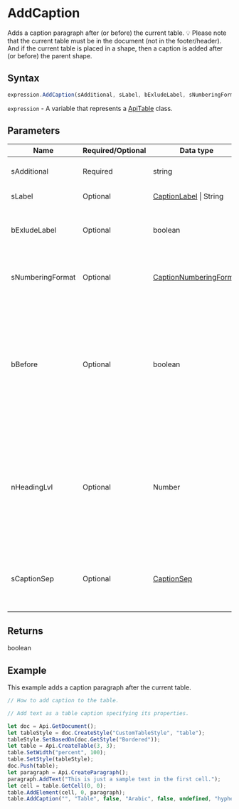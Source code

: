 # AddCaption

Adds a caption paragraph after (or before) the current table.
💡 Please note that the current table must be in the document (not in the footer/header).
And if the current table is placed in a shape, then a caption is added after (or before) the parent shape.

## Syntax

```javascript
expression.AddCaption(sAdditional, sLabel, bExludeLabel, sNumberingFormat, bBefore, nHeadingLvl, sCaptionSep);
```

`expression` - A variable that represents a [ApiTable](../ApiTable.md) class.

## Parameters

| **Name** | **Required/Optional** | **Data type** | **Default** | **Description** |
| ------------- | ------------- | ------------- | ------------- | ------------- |
| sAdditional | Required | string |  | The additional text. |
| sLabel | Optional | [CaptionLabel](../../Enumeration/CaptionLabel.md) \| String | "Table" | The caption label. |
| bExludeLabel | Optional | boolean | false | Specifies whether to exclude the label from the caption. |
| sNumberingFormat | Optional | [CaptionNumberingFormat](../../Enumeration/CaptionNumberingFormat.md) | "Arabic" | The possible caption numbering format. |
| bBefore | Optional | boolean | false | Specifies whether to insert the caption before the current table (true) or after (false) (after/before the shape if it is placed in the shape). |
| nHeadingLvl | Optional | Number |  | The heading level (used if you want to specify the chapter number). 💡 If you want to specify "Heading 1", then nHeadingLvl === 0 and etc. |
| sCaptionSep | Optional | [CaptionSep](../../Enumeration/CaptionSep.md) | "hyphen" | The caption separator (used if you want to specify the chapter number). |

## Returns

boolean

## Example

This example adds a caption paragraph after the current table.

```javascript editor-docx
// How to add caption to the table.

// Add text as a table caption specifying its properties.

let doc = Api.GetDocument();
let tableStyle = doc.CreateStyle("CustomTableStyle", "table");
tableStyle.SetBasedOn(doc.GetStyle("Bordered"));
let table = Api.CreateTable(3, 3);
table.SetWidth("percent", 100);
table.SetStyle(tableStyle);
doc.Push(table);
let paragraph = Api.CreateParagraph();
paragraph.AddText("This is just a sample text in the first cell.");
let cell = table.GetCell(0, 0);
table.AddElement(cell, 0, paragraph);
table.AddCaption("", "Table", false, "Arabic", false, undefined, "hyphen");
```
